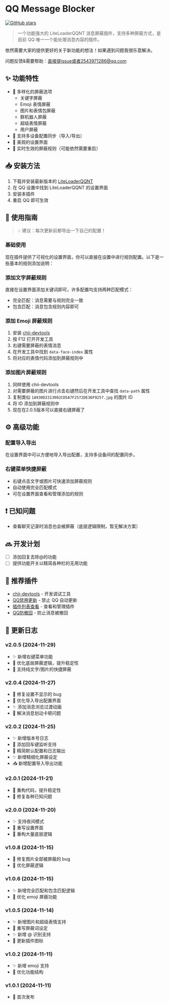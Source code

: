 # QQ Message Blocker

[![GitHub stars](https://img.shields.io/github/stars/elegantland/qqMessageBlocker?style=social)](https://github.com/elegantland/qqMessageBlocker)

> 一个功能强大的 LiteLoaderQQNT 消息屏蔽插件，支持多种屏蔽方式，是目前 QQ 唯一一个能处理消息内容的插件。

依然需要大家的提供更好的关于新功能的想法！如果遇到问题我很乐意解决。

问题反馈&需要帮助：直接提issue或者2543971286@qq.com 

## ✨ 功能特性

- 🚫 多样化的屏蔽选项
  - 关键字屏蔽
  - Emoji 表情屏蔽
  - 图片和表情包屏蔽
  - 群机器人屏蔽
  - 超级表情屏蔽
  - 用户屏蔽
- 📱 支持多设备配置同步（导入/导出）
- 🎨 美观的设置界面
- 🔄 实时生效的屏蔽规则（可能依然需要重启）

## 📥 安装方法

1. 下载并安装最新版本的 [LiteLoaderQQNT](https://liteloaderqqnt.github.io)
2. 在 QQ 设置中找到 LiteLoaderQQNT 的设置界面
3. 安装本插件
4. 重启 QQ 即可生效

## 🎯 使用指南

> 💡 建议：每次更新前都导出一下自己的配置！

### 基础使用

现在插件提供了可视化的设置界面，你可以直接在设置中进行规则配置。以下是一些基本的规则添加说明：

### 添加文字屏蔽规则

直接在设置界面添加关键词即可，许多配置均支持两种匹配模式：
- 完全匹配：消息需要与规则完全一致
- 包含匹配：消息包含规则内容即可

### 添加 Emoji 屏蔽规则

1. 安装 [chii-devtools](https://github.com/mo-jinran/chii-devtools/tree/v4)
2. 按 F12 打开开发工具
3. 右键需要屏蔽的表情消息
4. 在开发工具中找到 `data-face-index` 属性
5. 将对应的表情代码添加到屏蔽规则中

### 添加图片屏蔽规则

1. 同样使用 chii-devtools
2. 对需要屏蔽的图片进行点击右键然后在开发工具中查找 `data-path` 属性
3. 复制类似 `1A930D2313002CD5A7F2572DE36F9257.jpg` 的图片 ID
4. 将 ID 添加到屏蔽规则中
5. 现在在2.0.5版本可以直接右键屏蔽了

## ⚙️ 高级功能

### 配置导入导出
在设置界面中可以方便地导入导出配置，支持多设备间的配置同步。

### 右键菜单快捷屏蔽
- 右键点击文字或图片可快速添加屏蔽规则
- 自动使用完全匹配模式
- 可在设置界面查看和管理添加的规则

## ❗ 已知问题

- 查看聊天记录时消息也会被屏蔽（底层逻辑限制，暂无解决方案）

## 🔜 开发计划

- [ ] 添加回复去除@的功能
- [ ] 提供功能开关以精简各种栏的无用功能

## 🔌 推荐插件

- [chii-devtools](https://github.com/mo-jinran/chii-devtools/tree/v4) - 开发调试工具
- [QQ禁用更新](https://github.com/xh321/LiteLoaderQQNT-Kill-Update/tree/master) - 禁止 QQ 自动更新
- [插件列表查看](https://github.com/ltxhhz/LL-plugin-list-viewer/tree/main) - 查看和管理插件
- [QQ防撤回](https://github.com/xh321/LiteLoaderQQNT-Anti-Recall/tree/master) - 防止消息被撤回

## 📝 更新日志

### v2.0.5 (2024-11-29)
- ✨ 新增右键菜单功能
- 🔧 优化底层屏蔽逻辑，提升稳定性
- 🎨 支持纯文字/图片的快捷屏蔽

### v2.0.4 (2024-11-27)
- 🐛 修复设置不显示的 bug
- 🎨 优化导入导出配置界面
- ✨ 添加消息浏览过渡动画
- 🔧 解决消息划动卡顿问题

### v2.0.2 (2024-11-25)
- ✨ 新增版本号日志
- 🔧 添加回车键监听支持
- 🎨 精简默认配置和日志输出
- ✨ 新增精细化屏蔽设定
- 📥 新增配置导入导出功能

### v2.0.1 (2024-11-21)
- 🔧 重构代码，提升稳定性
- 🐛 修复各种已知问题

### v2.0.0 (2024-11-20)
- ✨ 支持夜间模式
- 🔄 重写设置界面
- 🔧 重构大量底层逻辑

### v1.0.8 (2024-11-15)
- 🐛 修复图片全部被屏蔽的 bug
- 🔧 优化屏蔽逻辑

### v1.0.6 (2024-11-15)
- ✨ 新增完全匹配和包含匹配逻辑
- 🔧 优化 emoji 屏蔽功能

### v1.0.5 (2024-11-14)
- ✨ 新增图片和超级表情支持
- 🔧 重写屏蔽词设定
- ✨ 新增 @ 识别支持
- 🎨 更新插件图标

### v1.0.2 (2024-11-11)
- ✨ 新增 emoji 支持
- 🔧 优化功能结构

### v1.0.1 (2024-11-11)
- 🎉 首次发布

